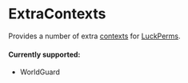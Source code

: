 # ExtraContexts

Provides a number of extra [contexts](https://github.com/lucko/LuckPerms/wiki/Command-Usage#what-is-context) for [LuckPerms](https://github.com/lucko/LuckPerms).

#### Currently supported:

* WorldGuard